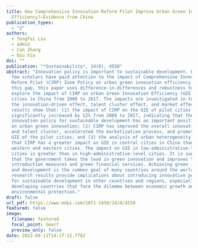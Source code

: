 ```yaml
---
title: How Comprehensive Innovation Reform Pilot Improve Urban Green Innovation
  Efficiency?—Evidence from China
publication_types:
  - "2"
authors:
  - Tengfei Liu
  - admin
  - Can Zhang
  - Qiu Xia
doi: ""
publication: "*Sustainability*, 14(8), 4550"
abstract: "Innovation policy is important to sustainable development. However,
  few scholars have paid attention to the impact of Comprehensive Innovation
  Reform Pilot (CIRP) Zone Policy on urban green innovation efficiency. To fill
  this gap, this paper uses difference-in-differences and robustness tests to
  explore the impact of CIRP on urban Green Innovation Efficiency (GIE) in 275
  cities in China from 2008 to 2017. The impacts are investigated in terms of
  the innovation-driven effect, talent cluster effect, and market effect. The
  results show that: (1) the impact of CIRP on the GIE of pilot cities
  significantly increased by 12% from 2008 to 2017, indicating that the
  innovation policy for sustainable development has an important positive effect
  on urban green innovation; (2) CIRP has improved the overall innovation level
  and talent cluster, accelerated the marketization process, and promoted the
  GIE of the pilot cities; and (3) the analysis of urban heterogeneity showed
  that CIRP has a greater impact on GIE in central cities in China than in
  western and eastern cities. The impact on GIE in low-administrative-level
  cities is greater than in high-administrative-level cities. It is suggested
  that the government takes the lead in green innovation and improves the talent
  introduction measures and green financial services. Achieving green innovation
  and development is the common goal of many countries around the world. The
  research results provide implications about introducing innovative policies
  for sustainable development in other countries and regions, especially
  developing countries that face the dilemma between economic growth and
  environmental protection."
draft: false
url_pdf: https://www.mdpi.com/2071-1050/14/8/4550
featured: false
image:
  filename: featured
  focal_point: Smart
  preview_only: false
date: 2022-04-11T14:17:12.776Z
---
```

